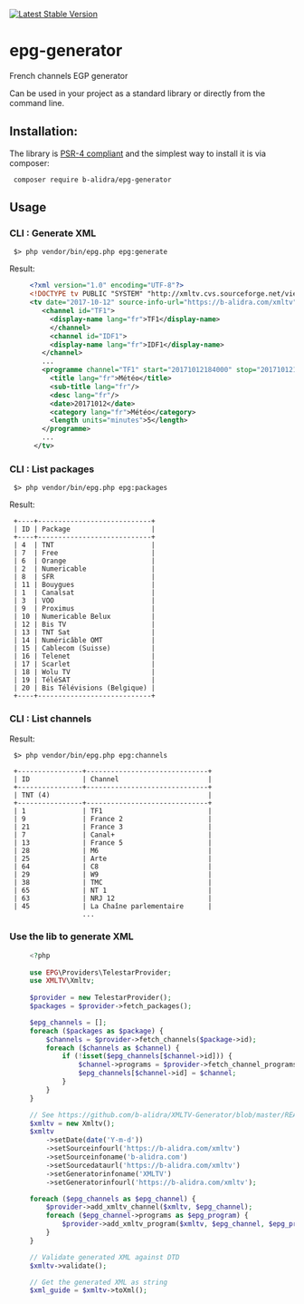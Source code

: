 [![Latest Stable Version](https://poser.pugx.org/b-alidra/xmltv/v/stable)](https://packagist.org/packages/b-alidra/xmltv)

# epg-generator
French channels EGP generator

Can be used in your project as a standard library or directly from the command line.

## Installation:

The library is [PSR-4 compliant](http://www.php-fig.org/psr/psr-4)
and the simplest way to install it is via composer:

     composer require b-alidra/epg-generator

## Usage

### CLI : Generate XML

     $> php vendor/bin/epg.php epg:generate

Result:
```xml
     <?xml version="1.0" encoding="UTF-8"?>
     <!DOCTYPE tv PUBLIC "SYSTEM" "http://xmltv.cvs.sourceforge.net/viewvc/xmltv/xmltv/xmltv.dtd">
     <tv date="2017-10-12" source-info-url="https://b-alidra.com/xmltv" source-info-name="b-alidra.com" source-data-url="https://b-alidra.com/xmltv" generator-info-name="XMLTV" generator-info-url="https://b-alidra.com/xmltv">
        <channel id="TF1">
          <display-name lang="fr">TF1</display-name>
          </channel>
          <channel id="IDF1">
          <display-name lang="fr">IDF1</display-name>
        </channel>
        ...
        <programme channel="TF1" start="20171012184000" stop="20171012184500" pdc-start="20171012184000" vps-start="20171012184000">
          <title lang="fr">Météo</title>
          <sub-title lang="fr"/>
          <desc lang="fr"/>
          <date>20171012</date>
          <category lang="fr">Météo</category>
          <length units="minutes">5</length>
        </programme>
        ...
      </tv>
```

### CLI : List packages

     $> php vendor/bin/epg.php epg:packages

Result:
  
     +----+----------------------------+
     | ID | Package                    |
     +----+----------------------------+
     | 4  | TNT                        |
     | 7  | Free                       |
     | 6  | Orange                     |
     | 2  | Numericable                |
     | 8  | SFR                        |
     | 11 | Bouygues                   |
     | 1  | Canalsat                   |
     | 3  | VOO                        |
     | 9  | Proximus                   |
     | 10 | Numericable Belux          |
     | 12 | Bis TV                     |
     | 13 | TNT Sat                    |
     | 14 | Numéricâble OMT            |
     | 15 | Cablecom (Suisse)          |
     | 16 | Telenet                    |
     | 17 | Scarlet                    |
     | 18 | Wolu TV                    |
     | 19 | TéléSAT                    |
     | 20 | Bis Télévisions (Belgique) |
     +----+----------------------------+
     
 ### CLI : List channels

Result:

     $> php vendor/bin/epg.php epg:channels
     
     +----------------+------------------------------+
     | ID             | Channel                      |
     +----------------+------------------------------+
     | TNT (4)                                       |
     +----------------+------------------------------+
     | 1              | TF1                          |
     | 9              | France 2                     |
     | 21             | France 3                     |
     | 7              | Canal+                       |
     | 13             | France 5                     |
     | 28             | M6                           |
     | 25             | Arte                         |
     | 64             | C8                           |
     | 29             | W9                           |
     | 38             | TMC                          |
     | 65             | NT 1                         |
     | 63             | NRJ 12                       |
     | 45             | La Chaîne parlementaire      |
                      ...
                      
 ### Use the lib to generate XML
 ```php
      <?php
      
      use EPG\Providers\TelestarProvider;
      use XMLTV\Xmltv;
      
      $provider = new TelestarProvider();
      $packages = $provider->fetch_packages();

      $epg_channels = [];
      foreach ($packages as $package) {
          $channels = $provider->fetch_channels($package->id);
          foreach ($channels as $channel) {
              if (!isset($epg_channels[$channel->id])) {
                  $channel->programs = $provider->fetch_channel_programs($package->id, $channel->id);
                  $epg_channels[$channel->id] = $channel;
              }
          }
      }

      // See https://github.com/b-alidra/XMLTV-Generator/blob/master/README.md for the XMLTV part
      $xmltv = new Xmltv();
      $xmltv
          ->setDate(date('Y-m-d'))
          ->setSourceinfourl('https://b-alidra.com/xmltv')
          ->setSourceinfoname('b-alidra.com')
          ->setSourcedataurl('https://b-alidra.com/xmltv')
          ->setGeneratorinfoname('XMLTV')
          ->setGeneratorinfourl('https://b-alidra.com/xmltv');

      foreach ($epg_channels as $epg_channel) {
          $provider->add_xmltv_channel($xmltv, $epg_channel);
          foreach ($epg_channel->programs as $epg_program) {
              $provider->add_xmltv_program($xmltv, $epg_channel, $epg_program);
          }
      }

      // Validate generated XML against DTD
      $xmltv->validate();

      // Get the generated XML as string
      $xml_guide = $xmltv->toXml();
   ```   
      
